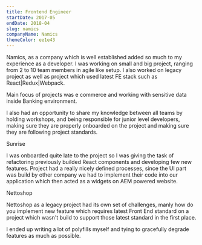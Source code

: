 ```yaml
---
title: Frontend Engineer
startDate: 2017-05
endDate: 2018-04
slug: namics
companyName: Namics
themeColor: ee1e43
---
```


Namics, as a company which is well established added so much to my experience as a developer. I was working on small and big project, ranging from 2 to 10 team members in agile like setup. I also worked on legacy project as well as project which used latest FE stack such as React|Redux|Webpack.

Main focus of projects was e commerce and working with sensitive data inside Banking environment.

I also had an opportunity to share my knowledge between all teams by holding workshops, and being responsible for junior level developers, making sure they are properly onboarded on the project and making sure they are following project standards.

Sunrise

I was onboarded quite late to the project so I was giving the task of refactoring previously builded React components and developing few new features. Project had a really nicely defined processes, since the UI part was build by other company we had to implement their code into our application which then acted as a widgets on AEM powered website.

Nettoshop

Nettoshop as a legacy project had its own set of challenges, manly how do you implement new feature which requires latest Front End standard on a project which wasn't build to support those latest standard in the first place.

I ended up writing a lot of polyfills myself and tying to gracefully degrade features as much as possible.
